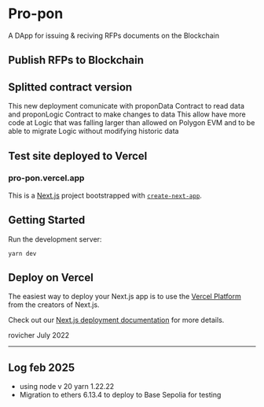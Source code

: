 # Pro-pon
A DApp for issuing & reciving RFPs documents on the Blockchain
## Publish RFPs to Blockchain


## Splitted contract version
This new deployment comunicate with proponData Contract to read data and proponLogic Contract to make changes to data
This allow have more code at Logic that was falling larger than allowed on Polygon EVM and to be able
to migrate Logic without modifying historic data

## Test site deployed to Vercel
### pro-pon.vercel.app

This is a [Next.js](https://nextjs.org/) project bootstrapped with [`create-next-app`](https://github.com/vercel/next.js/tree/canary/packages/create-next-app).

## Getting Started

Run the development server:
```
yarn dev
```

## Deploy on Vercel

The easiest way to deploy your Next.js app is to use the [Vercel Platform](https://vercel.com/new?utm_medium=default-template&filter=next.js&utm_source=create-next-app&utm_campaign=create-next-app-readme) from the creators of Next.js.

Check out our [Next.js deployment documentation](https://nextjs.org/docs/deployment) for more details.

rovicher
July 2022

-------
## Log feb 2025 
* using node v 20 yarn 1.22.22
* Migration to ethers 6.13.4 to deploy to Base Sepolia for testing
